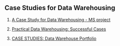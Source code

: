 ## Case Studies for Data Warehousing

1. [A Case Study for Data Warehousing - MS project](./A_CASE_STUDY_FOR_DATA_WAREHOUSING_MS_project.pdf)

2. [Practical Data Warehousing: Successful Cases](https://dataforest.ai/blog/practical-data-warehousing-successful-cases)

3. [CASE STUDIES: Data Warehouse Portfolio](https://cdn2.hubspot.net/hubfs/188561/data%20warehousing%20case%20studies%20.compressed-1.pdf?t=1484769411715)

